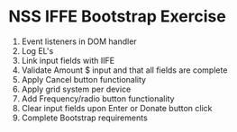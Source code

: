 # NSS IFFE Bootstrap Exercise

<!-- 1. HTML create form -->
<!-- 1. Random hardcode for styling -->
<!-- 1. Add basic Bootstrap styling -->
<!-- 1. Write IIFE to accept info -->
<!-- 1. Alternate striping for table entries -->
1. Event listeners in DOM handler
1. Log EL's
1. Link input fields with IIFE
1. Validate Amount $ input and that all fields are complete
1. Apply Cancel button functionality 
1. Apply grid system per device
1. Add Frequency/radio button functionality
1. Clear input fields upon Enter or Donate button click
1. Complete Bootstrap requirements